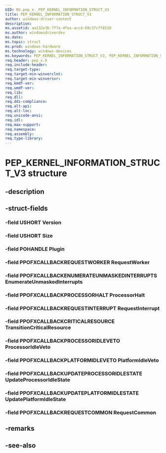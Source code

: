 ```yaml
---
UID: NS.pep_x._PEP_KERNEL_INFORMATION_STRUCT_V3
title: PEP_KERNEL_INFORMATION_STRUCT_V3
author: windows-driver-content
description: 
ms.assetid: aa132e3b-7f7a-4fea-accd-69c37cff8518
ms.author: windowsdriverdev
ms.date: 
ms.topic: struct
ms.prod: windows-hardware
ms.technology: windows-devices
ms.keywords: PEP_KERNEL_INFORMATION_STRUCT_V3, PEP_KERNEL_INFORMATION_STRUCT_V3, *PPEP_KERNEL_INFORMATION_STRUCT_V3
req.header: pep_x.h
req.include-header:
req.target-type:
req.target-min-winverclnt:
req.target-min-winversvr:
req.kmdf-ver:
req.umdf-ver:
req.lib:
req.dll:
req.ddi-compliance:
req.alt-api:
req.alt-loc:
req.unicode-ansi:
req.idl:
req.max-support:
req.namespace:
req.assembly:
req.type-library:
---
```


# PEP_KERNEL_INFORMATION_STRUCT_V3 structure

## -description



## -struct-fields

### -field USHORT Version			
 	
### -field USHORT Size			
 	
### -field POHANDLE Plugin			
 	
### -field PPOFXCALLBACKREQUESTWORKER RequestWorker			
 	
### -field PPOFXCALLBACKENUMERATEUNMASKEDINTERRUPTS EnumerateUnmaskedInterrupts			
 	
### -field PPOFXCALLBACKPROCESSORHALT ProcessorHalt			
 	
### -field PPOFXCALLBACKREQUESTINTERRUPT RequestInterrupt			
 	
### -field PPOFXCALLBACKCRITICALRESOURCE TransitionCriticalResource			
 	
### -field PPOFXCALLBACKPROCESSORIDLEVETO ProcessorIdleVeto			
 	
### -field PPOFXCALLBACKPLATFORMIDLEVETO PlatformIdleVeto			
 	
### -field PPOFXCALLBACKUPDATEPROCESSORIDLESTATE UpdateProcessorIdleState			
 	
### -field PPOFXCALLBACKUPDATEPLATFORMIDLESTATE UpdatePlatformIdleState			
 	
### -field PPOFXCALLBACKREQUESTCOMMON RequestCommon			
 	
## -remarks

## -see-also